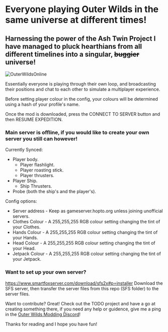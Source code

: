 # Everyone playing Outer Wilds in the same universe at different times!
## Harnessing the power of the Ash Twin Project I have managed to pluck hearthians from all different timelines into a singular, ~~buggier~~ universe!
![OuterWildsOnline](https://user-images.githubusercontent.com/59376295/142878134-226b02ed-f761-4bf7-85c7-0c6b159f62a7.png)

Essentially everyone is playing through their own loop, and broadcasting their positions and chat to each other to simulate a multiplayer experience.

Before setting player colour in the config, your colours will be determined using a hash of your profile's name.

Once the mod is downloaded, press the CONNECT TO SERVER button and then RESUME EXPEDITION.

### Main server is offline, if you would like to create your own server you still can however!

Currently Synced:<br />
- Player body.<br />
  - Player flashlight.<br />
  - Player roasting stick.<br />
  - Player thrusters.<br />
- Player Ship.<br />
  - Ship Thrusters.<br />
- Probe (both the ship's and the player's).<br />

Config options:<br />
- Server address - Keep as gameserver.hopto.org unless joining unofficial servers.<br />
- Clothes Colour - A 255,255,255 RGB colour setting changing the tint of your Clothes.
- Hands Colour - A 255,255,255 RGB colour setting changing the tint of your Hands.
- Head Colour - A 255,255,255 RGB colour setting changing the tint of your Head.
- Jetpack Colour - A 255,255,255 RGB colour setting changing the tint of your Jetpack.

### Want to set up your own server?
https://www.smartfoxserver.com/download/sfs2x#p=installer
Download the SFS server, then transfer the server files from this repo (SFS folder) to the server files.

Want to contribute? Great! Check out the TODO project and have a go at creating something there, if you need any help or guidence, give me a ping in the [Outer Wilds Modding Discord](https://discord.gg/9vE5aHxcF9)!

Thanks for reading and I hope you have fun!
